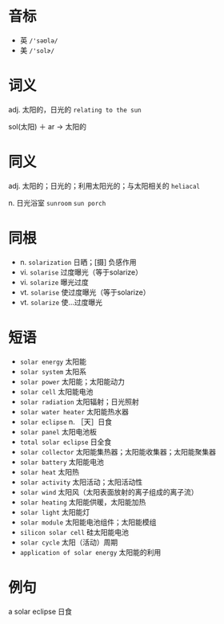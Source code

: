 # 音标

- 英 `/'səʊlə/`
- 美 `/'solɚ/`

# 词义

adj. 太阳的，日光的
`relating to the sun`



sol(太阳) ＋ ar → 太阳的

# 同义

adj. 太阳的；日光的；利用太阳光的；与太阳相关的
`heliacal`

n. 日光浴室
`sunroom` `sun porch`

# 同根

- n. `solarization` 日晒；[摄] 负感作用
- vi. `solarise` 过度曝光（等于solarize）
- vi. `solarize` 曝光过度
- vt. `solarise` 使过度曝光（等于solarize）
- vt. `solarize` 使…过度曝光

# 短语

- `solar energy` 太阳能
- `solar system` 太阳系
- `solar power` 太阳能；太阳能动力
- `solar cell` 太阳能电池
- `solar radiation` 太阳辐射；日光照射
- `solar water heater` 太阳能热水器
- `solar eclipse` n. ［天］日食
- `solar panel` 太阳电池板
- `total solar eclipse` 日全食
- `solar collector` 太阳能集热器；太阳能收集器；太阳能聚集器
- `solar battery` 太阳能电池
- `solar heat` 太阳热
- `solar activity` 太阳活动；太阳活动性
- `solar wind` 太阳风（太阳表面放射的离子组成的离子流）
- `solar heating` 太阳能供暖，太阳能加热
- `solar light` 太阳能灯
- `solar module` 太阳能电池组件；太阳能模组
- `silicon solar cell` 硅太阳能电池
- `solar cycle` 太阳（活动）周期
- `application of solar energy` 太阳能的利用

# 例句

a solar eclipse
日食


